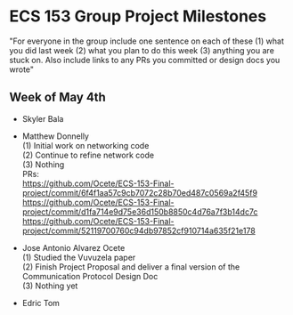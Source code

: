# ECS 153 Group Project Milestones

"For everyone in the group include one sentence on each of these (1) what you did last week (2) what you plan to do this week (3) anything you are stuck on.  Also include links to any PRs you committed or design docs you wrote"

## Week of May 4th
- Skyler Bala  

- Matthew Donnelly  
	(1) Initial work on networking code  
      	(2) Continue to refine network code  
      	(3) Nothing  
      	PRs:  
		https://github.com/Ocete/ECS-153-Final-project/commit/6f4f1aa57c9cb7072c28b70ed487c0569a2f45f9  
		https://github.com/Ocete/ECS-153-Final-project/commit/d1fa714e9d75e36d150b8850c4d76a7f3b14dc7c  
		https://github.com/Ocete/ECS-153-Final-project/commit/52119700760c94db97852cf910714a635f21e178  

- Jose Antonio Alvarez Ocete  
	(1) Studied the Vuvuzela paper  
	(2) Finish Project Proposal and deliver a final version of the Communication Protocol Design Doc  
	(3) Nothing yet

- Edric Tom  
